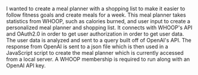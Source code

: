 I wanted to create a meal planner with a shopping list to make it easier to follow fitness goals and create meals for a week. 
This meal planner takes statistics from WHOOP, such as calories burned, and user input to create a personalized meal planner and shopping list. 
It connects with WHOOP's API  and OAuth2.0 in order to get user authorization in order to get user data. The user data is analyzed and sent to a query built off of OpenAI's API. 
The response from OpenAI is sent to a json file which is then used in a JavaScript script to create the meal planner which is currently accessed from a local server.
A WHOOP membership is required to run along with an OpenAI API key.
